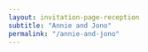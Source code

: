 ```yaml
---
layout: invitation-page-reception
subtitle: "Annie and Jono"
permalink: "/annie-and-jono"
---
```

        